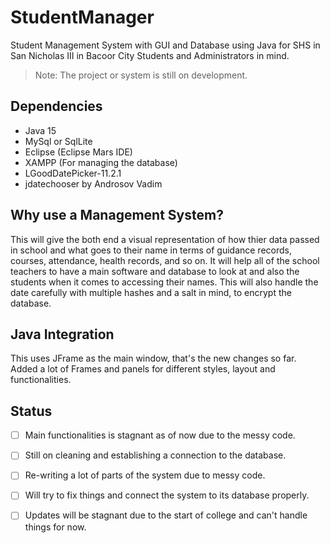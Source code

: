 # StudentManager
Student Management System with GUI and Database using Java for SHS in San Nicholas III in Bacoor City Students and Administrators in mind.

> Note: The project or system is still on development.

## Dependencies
- Java 15
- MySql or SqlLite
- Eclipse (Eclipse Mars IDE)
- XAMPP (For managing the database)
- LGoodDatePicker-11.2.1
- jdatechooser by Androsov Vadim

## Why use a Management System?
This will give the both end a visual representation of how thier data passed in school and what goes to their name in terms of guidance records, courses, attendance, health records, and so on. It will help all of the school teachers to have a main software and database to look at and also the students when it comes to accessing their names. This will also handle the date carefully with multiple hashes and a salt in mind, to encrypt the database.


## Java Integration
This uses JFrame as the main window, that's the new changes so far.
Added a lot of Frames and panels for different styles, layout and functionalities.

## Status
- [ ] Main functionalities is stagnant as of now due to the messy code.

- [ ] Still on cleaning and establishing a connection to the database.

- [ ] Re-writing a lot of parts of the system due to messy code.

- [ ] Will try to fix things and connect the system to its database properly.

- [ ] Updates will be stagnant due to the start of college and can't handle things for now.

